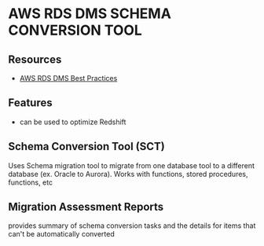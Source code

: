 # AWS RDS DMS SCHEMA CONVERSION TOOL

## Resources

- [AWS RDS DMS Best Practices](https://docs.aws.amazon.com/dms/latest/userguide/CHAP_BestPractices.html)

## Features

- can be used to optimize Redshift

## Schema Conversion Tool (SCT)

Uses Schema migration tool to migrate from one database tool to a different
database (ex. Oracle to Aurora). Works with functions, stored procedures,
functions, etc

## Migration Assessment Reports

provides summary of schema conversion tasks and the details for items that
can't be automatically converted
